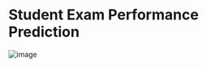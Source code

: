 # Student Exam Performance Prediction
![image](https://github.com/user-attachments/assets/c1b1742f-920a-4715-abad-aec67eb2f03e)

